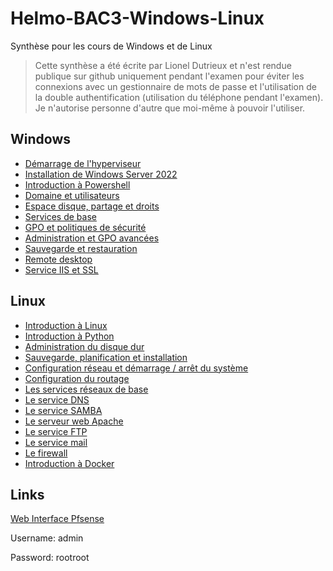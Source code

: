# Helmo-BAC3-Windows-Linux
Synthèse pour les cours de Windows et de Linux

> Cette synthèse a été écrite par Lionel Dutrieux et n'est rendue publique sur github uniquement pendant l'examen pour éviter les connexions avec un gestionnaire de mots de passe et l'utilisation de la double authentification (utilisation du téléphone pendant l'examen).
> Je n'autorise personne d'autre que moi-même à pouvoir l'utiliser.

## Windows

- [Démarrage de l'hyperviseur](Windows/1-hyperviseur.md)
- [Installation de Windows Server 2022](Windows/2-installation.md)
- [Introduction à Powershell](Windows/3-powershell.md)
- [Domaine et utilisateurs](Windows/4-domaine.md)
- [Espace disque, partage et droits](Windows/5-disque.md)
- [Services de base](Windows/6-services.md)
- [GPO et politiques de sécurité](Windows/7-gpo.md)
- [Administration et GPO avancées](Windows/8-admin-gpo.md)
- [Sauvegarde et restauration](Windows/9-sauvegarde.md)
- [Remote desktop](Windows/10-remote.md)
- [Service IIS et SSL](Windows/11-IIS-SSL.md)


## Linux

- [Introduction à Linux](https://)
- [Introduction à Python](https://)
- [Administration du disque dur](https://)
- [Sauvegarde, planification et installation](https://)
- [Configuration réseau et démarrage / arrêt du système](https://)
- [Configuration du routage](https://)
- [Les services réseaux de base](https://)
- [Le service DNS](https://)
- [Le service SAMBA](https://)
- [Le serveur web Apache](https://)
- [Le service FTP](https://)
- [Le service mail](https://)
- [Le firewall](https://)
- [Introduction à Docker](https://)

## Links

[Web Interface Pfsense](http://192.168.190.2:1080)

Username: admin 

Password: rootroot